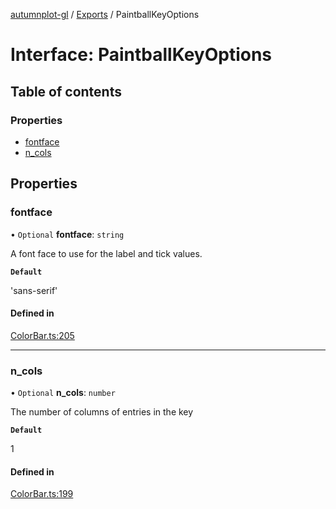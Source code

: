 [autumnplot-gl](../README.md) / [Exports](../modules.md) / PaintballKeyOptions

# Interface: PaintballKeyOptions

## Table of contents

### Properties

- [fontface](PaintballKeyOptions.md#fontface)
- [n\_cols](PaintballKeyOptions.md#n_cols)

## Properties

### fontface

• `Optional` **fontface**: `string`

A font face to use for the label and tick values.

**`Default`**

'sans-serif'

#### Defined in

[ColorBar.ts:205](https://github.com/tsupinie/autumnplot-gl/blob/43ca048/src/ColorBar.ts#L205)

___

### n\_cols

• `Optional` **n\_cols**: `number`

The number of columns of entries in the key

**`Default`**

1

#### Defined in

[ColorBar.ts:199](https://github.com/tsupinie/autumnplot-gl/blob/43ca048/src/ColorBar.ts#L199)
